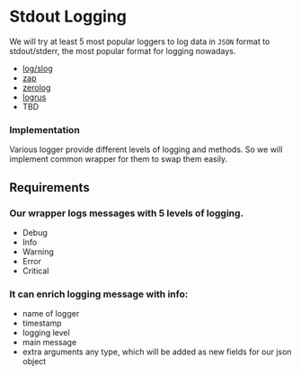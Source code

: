 # Stdout Logging

We will try at least 5 most popular loggers to log data in `JSON` format to stdout/stderr, the most popular format for logging nowadays.
- [log/slog](https://pkg.go.dev/log/slog)
- [zap](https://github.com/uber-go/zap)
- [zerolog](https://github.com/rs/zerolog)
- [logrus](https://github.com/sirupsen/logrus)
- TBD

### Implementation
Various logger provide different levels of logging and methods. So we will implement common wrapper for them to swap them easily.

## Requirements
### Our wrapper logs messages with 5 levels of logging.
- Debug
- Info
- Warning
- Error
- Critical

### It can enrich logging message with info:
- name of logger
- timestamp
- logging level
- main message
- extra arguments any type, which will be added as new fields for our json object
